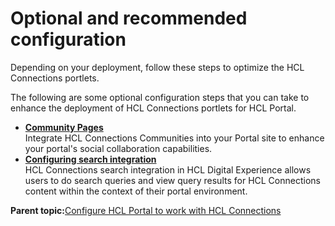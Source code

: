 # Optional and recommended configuration

Depending on your deployment, follow these steps to optimize the HCL Connections portlets.

The following are some optional configuration steps that you can take to enhance the deployment of HCL Connections portlets for HCL Portal.

-   **[Community Pages](../connect/c_connections_portlets_comm_pages_ovr.md)**  
Integrate HCL Connections Communities into your Portal site to enhance your portal's social collaboration capabilities.
-   **[Configuring search integration](../connect/connections_portlets_search_overview.md)**  
HCL Connections search integration in HCL Digital Experience allows users to do search queries and view query results for HCL Connections content within the context of their portal environment.

**Parent topic:**[Configure HCL Portal to work with HCL Connections](../connect/c_connections_overview.md)

